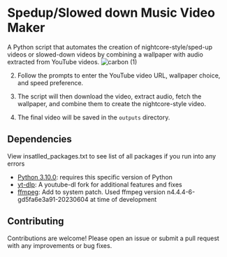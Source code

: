 
# Spedup/Slowed down Music Video Maker

A Python script that automates the creation of nightcore-style/sped-up videos or slowed-down videos by combining a wallpaper with audio extracted from YouTube videos.
![carbon (1)](https://github.com/sankeer28/Spedup-Slowed-MV/assets/112449287/b9e3e6ec-1d69-4b5e-b0c5-4e3dd0d36886)


2. Follow the prompts to enter the YouTube video URL, wallpaper choice, and speed preference.

3. The script will then download the video, extract audio, fetch the wallpaper, and combine them to create the nightcore-style video.

4. The final video will be saved in the `outputs` directory.

## Dependencies
View insatlled_packages.txt to see list of all packages if you run into any errors
- [Python 3.10.0](https://www.python.org/downloads/release/python-3100/): requires this specific version of Python 
- [yt-dlp](https://github.com/yt-dlp/yt-dlp): A youtube-dl fork for additional features and fixes
- [ffmpeg](https://ffmpeg.org/): Add to system patch. Used ffmpeg version n4.4.4-6-gd5fa6e3a91-20230604 at time of development

## Contributing

Contributions are welcome! Please open an issue or submit a pull request with any improvements or bug fixes.

